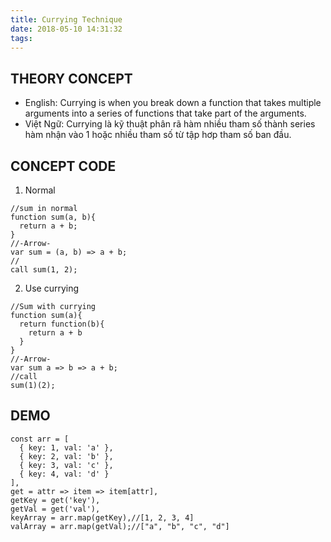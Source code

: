 ```yaml
---
title: Currying Technique
date: 2018-05-10 14:31:32
tags:
---
```


## THEORY CONCEPT

* English: Currying is when you break down a function that takes multiple arguments into a series of functions that take part of the arguments.
* Việt Ngữ: Currying là kỹ thuật phân rã hàm nhiều tham số thành series hàm nhận vào 1 hoặc nhiều tham số từ tập hơp tham số ban đầu.

## CONCEPT CODE
1. Normal
``` JS
//sum in normal
function sum(a, b){
  return a + b;
}
//-Arrow-
var sum = (a, b) => a + b;
//
call sum(1, 2);
```
2. Use currying
``` JS
//Sum with currying
function sum(a){
  return function(b){
    return a + b
  }
}
//-Arrow-
var sum a => b => a + b;
//call
sum(1)(2);
```

## DEMO
``` JS
const arr = [
  { key: 1, val: 'a' },
  { key: 2, val: 'b' },
  { key: 3, val: 'c' },
  { key: 4, val: 'd' }
],
get = attr => item => item[attr],
getKey = get('key'),
getVal = get('val'),
keyArray = arr.map(getKey),//[1, 2, 3, 4]
valArray = arr.map(getVal);//["a", "b", "c", "d"]
```
